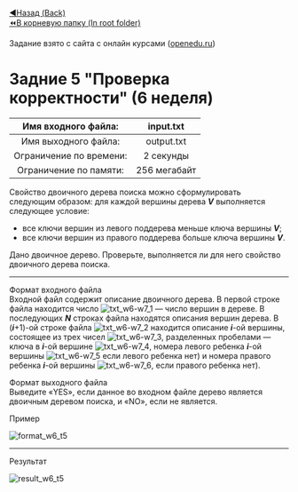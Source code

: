 [:arrow_backward:Назад (Back)](https://github.com/Bloodies/HSE-University-projects/tree/Bloodies/Course-2/AaDS/Algorithms-practice-%5BITMO%5D/Week-6)  
[:rewind:В корневую папку (In root folder)](https://github.com/Bloodies/HSE-University-projects)  

Задание взято с сайта с онлайн курсами ([openedu.ru](https://courses.openedu.ru))

# Задние 5 "Проверка корректности" (6 неделя)
| Имя входного файла: | input.txt |
|:--------------------:|:----------:|
| Имя выходного файла: | output.txt |
| Ограничение по времени: | 2 секунды |
| Ограничение по памяти: | 256 мегабайт |

Свойство двоичного дерева поиска можно сформулировать следующим образом: для каждой вершины дерева ***V*** выполняется следующее условие:

* все ключи вершин из левого поддерева меньше ключа вершины ***V***;
* все ключи вершин из правого поддерева больше ключа вершины ***V***.

Дано двоичное дерево. Проверьте, выполняется ли для него свойство двоичного дерева поиска.
__________________
Формат входного файла  
Входной файл содержит описание двоичного дерева. В первой строке файла находится число ![txt_w6-w7_1](https://user-images.githubusercontent.com/45668574/176202031-c69df421-fe4e-4581-bcf3-80a86d424a7f.png)  — число вершин в дереве. В последующих ***N*** строках файла находятся описания вершин дерева. В (***i***+1)-ой строке файла ![txt_w6-w7_2](https://user-images.githubusercontent.com/45668574/176202119-ad44b49e-647a-4dc3-8967-ac502ecea7ec.png) находится описание ***i***-ой вершины, состоящее из трех чисел ![txt_w6-w7_3](https://user-images.githubusercontent.com/45668574/176202149-6789ae77-9100-495e-8d70-396c2f2200fc.png), разделенных пробелами — ключа в ***i***-ой вершине ![txt_w6-w7_4](https://user-images.githubusercontent.com/45668574/176202227-1219f87f-a6a4-493a-91d5-48687dd9a20d.png), номера левого ребенка ***i***-ой вершины ![txt_w6-w7_5](https://user-images.githubusercontent.com/45668574/176202256-da154cb8-af38-4301-8fef-76774feb2554.png) если левого ребенка нет) и номера правого ребенка ***i***-ой вершины ![txt_w6-w7_6](https://user-images.githubusercontent.com/45668574/176202277-dfe96e8a-264f-442d-bf84-46f1bf4ddfc9.png), если правого ребенка нет).

Формат выходного файла  
Выведите «YES», если данное во входном файле дерево является двоичным деревом поиска, и «NO», если не является.

Пример

![format_w6_t5](https://user-images.githubusercontent.com/45668574/176203109-76e1e036-83f0-4448-86b0-e385736500ba.png)
__________________
Результат

![result_w6_t5](https://user-images.githubusercontent.com/45668574/176203133-b721d26f-ad9d-47c8-b9f6-fb614a130465.png)
